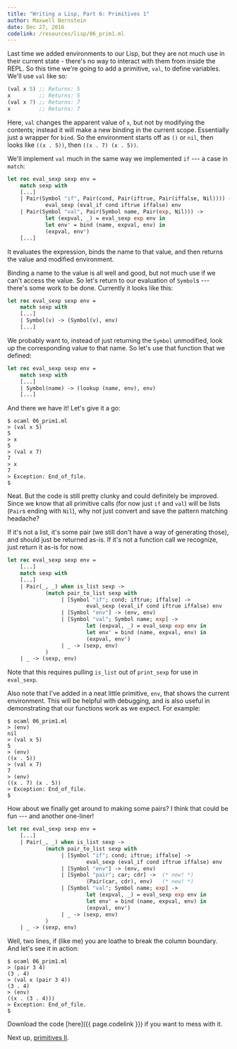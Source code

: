 ```yaml
---
title: "Writing a Lisp, Part 6: Primitives 1"
author: Maxwell Bernstein
date: Dec 27, 2016
codelink: /resources/lisp/06_prim1.ml
---
```


Last time we added environments to our Lisp, but they are not much use in their
current state - there's no way to interact with them from inside the REPL. So
this time we're going to add a primitive, `val`, to define variables. We'll use
`val` like so:

```scheme
(val x 5) ;; Returns: 5
x         ;; Returns: 5
(val x 7) ;; Returns: 7
x         ;; Returns: 7
```

Here, `val` changes the apparent value of `x`, but not by modifying the
contents; instead it will make a new binding in the current scope. Essentially
just a wrapper for `bind`. So the environment starts off as `()` or `nil`, then
looks like `((x . 5))`, then `((x . 7) (x . 5))`.

We'll implement `val` much in the same way we implemented `if` --- a case in
`match`:

```ocaml
let rec eval_sexp sexp env =
    match sexp with
    [...]
    | Pair(Symbol "if", Pair(cond, Pair(iftrue, Pair(iffalse, Nil)))) ->
            eval_sexp (eval_if cond iftrue iffalse) env
    | Pair(Symbol "val", Pair(Symbol name, Pair(exp, Nil))) ->
            let (expval, _) = eval_sexp exp env in
            let env' = bind (name, expval, env) in
            (expval, env')
    [...]
```

It evaluates the expression, binds the name to that value, and then returns the
value and modified environment.

Binding a name to the value is all well and good, but not much use if we can't
access the value. So let's return to our evaluation of `Symbol`s --- there's
some work to be done. Currently it looks like this:

```ocaml
let rec eval_sexp sexp env =
    match sexp with
    [...]
    | Symbol(v) -> (Symbol(v), env)
    [...]
```

We probably want to, instead of just returning the `Symbol` unmodified, look up
the corresponding value to that name. So let's use that function that we
defined:

```ocaml
let rec eval_sexp sexp env =
    match sexp with
    [...]
    | Symbol(name) -> (lookup (name, env), env)
    [...]
```

And there we have it! Let's give it a go:

```
$ ocaml 06_prim1.ml
> (val x 5)
5
> x
5
> (val x 7)
7
> x
7
> Exception: End_of_file.
$
```

Neat. But the code is still pretty clunky and could definitely be improved.
Since we know that all primitive calls (for now just `if` and `val`) will be
lists (`Pair`s ending with `Nil`), why not just convert and save the pattern
matching headache?

If it's not a list, it's some pair (we still don't have a way of generating
those), and should just be returned as-is. If it's not a function call we
recognize, just return it as-is for now.

```ocaml
let rec eval_sexp sexp env =
    [...]
    match sexp with
    [...]
    | Pair(_, _) when is_list sexp ->
            (match pair_to_list sexp with
                 | [Symbol "if"; cond; iftrue; iffalse] ->
                         eval_sexp (eval_if cond iftrue iffalse) env
                 | [Symbol "env"] -> (env, env)
                 | [Symbol "val"; Symbol name; exp] ->
                         let (expval, _) = eval_sexp exp env in
                         let env' = bind (name, expval, env) in
                         (expval, env')
                 | _ -> (sexp, env)
            )
    | _ -> (sexp, env)
```

Note that this requires pulling `is_list` out of `print_sexp` for use in
`eval_sexp`.

Also note that I've added in a neat little primitive, `env`, that shows the
current environment. This will be helpful with debugging, and is also useful in
demonstrating that our functions work as we expect. For example:

```
$ ocaml 06_prim1.ml
> (env)
nil
> (val x 5)
5
> (env)
((x . 5))
> (val x 7)
7
> (env)
((x . 7) (x . 5))
> Exception: End_of_file.
$
```

How about we finally get around to making some pairs? I think that could be
fun --- and another one-liner!

```ocaml
let rec eval_sexp sexp env =
    [...]
    | Pair(_, _) when is_list sexp ->
            (match pair_to_list sexp with
                 | [Symbol "if"; cond; iftrue; iffalse] ->
                         eval_sexp (eval_if cond iftrue iffalse) env
                 | [Symbol "env"] -> (env, env)
                 | [Symbol "pair"; car; cdr] ->  (* new! *)
                         (Pair(car, cdr), env)   (* new! *)
                 | [Symbol "val"; Symbol name; exp] ->
                         let (expval, _) = eval_sexp exp env in
                         let env' = bind (name, expval, env) in
                         (expval, env')
                 | _ -> (sexp, env)
            )
    | _ -> (sexp, env)
```

Well, two lines, if (like me) you are loathe to break the column boundary. And
let's see it in action:

```
$ ocaml 06_prim1.ml
> (pair 3 4)
(3 . 4)
> (val x (pair 3 4))
(3 . 4)
> (env)
((x . (3 . 4)))
> Exception: End_of_file.
$
```

Download the code [here]({{ page.codelink }}) if you want to mess with it.

Next up, [primitives II](../07_prim2/).
